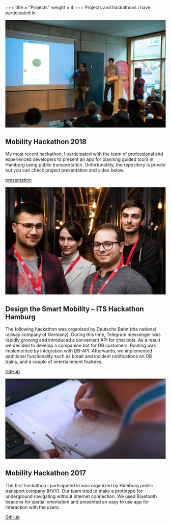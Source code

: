+++
title = "Projects"
weight = 4
+++
Projects and hackathons i have participated in.

![hackathon2018_hvv](images/hackathon_2018_hvv.jpg)

## Mobility Hackathon 2018

My most recent hackathon. I participated with the team of professional and experienced developers to present an app for planning guided tours in Hamburg using public transportation. Unfortunately, the repository is private but you can check project presentation and video below. 

[presentation](https://s3.eu-central-1.amazonaws.com/iablokov.share/public/tripassisto.pdf)

![hackathon2018_db](images/hackathon_2018_db.jpg)

## Design the Smart Mobility – ITS Hackathon Hamburg

The following hackathon was organized by Deutsche Bahn (the national railway company of Germany). During this time, Telegram messenger was rapidly growing and introduced a convenient API for chat bots. As a result we decided to develop a companion bot for DB customers. Routing was implemented by integration with DB-API. Afterwards, we implemented additional functionality such as break and incident notifications on DB trains, and a couple of entertainment features.

[GitHub](https://github.com/artyapple/dbhero)

![hackathon2017](images/hackathon_2017.jpg)

## Mobility Hackathon 2017

The first hackathon i participated in was organized by Hamburg public transport company (HVV). Our team tried to make a prototype for underground navigating without Internet connection. We used Bluetooth beacons for spatial orientation and presented an easy to use app for interaction with the users.

[GitHub](https://github.com/artyapple/Indoor_navigation)
